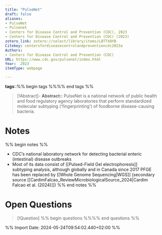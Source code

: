 ```yaml
---
title: "PulseNet"
draft: false
aliases: 
- PulseNet
- Pulsenet
- Centers for Disease Control and Prevention (CDC), 2023
- Centers for Disease Control and Prevention (CDC) (2023)
zotero_link: zotero://select/library/items/L8TTXQYB
Citekey: centersfordiseasecontrolandpreventioncdc2023a
Authors:
- Centers for Disease Control and Prevention (CDC)
URL: https://www.cdc.gov/pulsenet/index.html
Year:  2023
itemType: webpage

---
```

**tags**::%% begin tags %%%% end tags %%

> [!Abstract]- 
**Abstract::** PulseNet is a national network of public health and food regulatory agency laboratories that perform standardized molecular subtyping ('fingerprinting') of foodborne disease-causing bacteria.

# Notes
%% begin notes %%
- CDC’s national laboratory network for detecting bacterial enteric (intestinal) disease outbreaks
- Most of its data consist of [[Pulsed-Field Gel electrophoresis]] subtyping analysis, although globally and in Canada since 2017 PFGE has been replaced by [[Whole Genome Sequencing|WGS]] (secondary source [[CardimFalcao_ReviewMicrobiologicalSource_2024|Cardim Falcao et al. (2024)]])
%% end notes %%

# Open Questions
> [!Question] %% begin questions %%%% end questions %%
>

%% Import Date: 2024-05-24T09:54:02.440+02:00 %%
